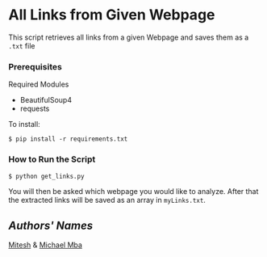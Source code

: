 # All Links from Given Webpage

This script retrieves all links from a given Webpage and saves them as a ``.txt`` file

### Prerequisites
Required Modules
- BeautifulSoup4
- requests

To install: 
```
$ pip install -r requirements.txt
```

### How to Run the Script
``` bash
$ python get_links.py
```
You will then be asked which webpage you would like to analyze.
After that the extracted links will be saved as an array in ``myLinks.txt``.


## *Authors' Names*
[Mitesh](https://github.com/Mitesh2499) & [Michael Mba](https://github.com/mikeysan)
